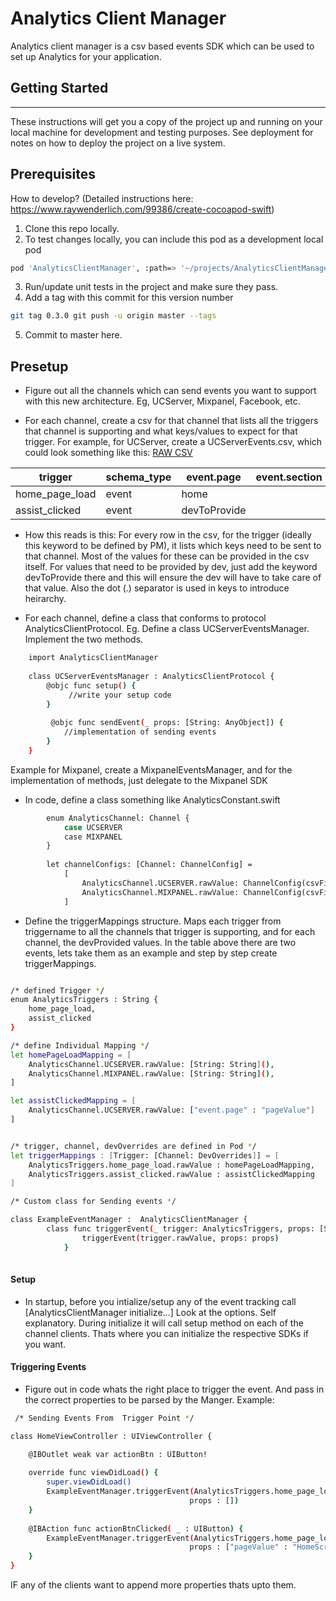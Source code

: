 # Analytics Client Manager


Analytics client manager is a csv based events SDK which can be used to set up Analytics for your application. 

## Getting Started
---
These instructions will get you a copy of the project up and running on your local machine for development and testing purposes. See deployment for notes on how to deploy the project on a live system.

## Prerequisites
How to develop? (Detailed instructions here: https://www.raywenderlich.com/99386/create-cocoapod-swift)

1.  Clone this repo locally.
2.  To test changes locally, you can include this pod as a development local pod
```sh
pod 'AnalyticsClientManager', :path=> '~/projects/AnalyticsClientManager' 
```
3. Run/update unit tests in the project and make sure they pass.
4. Add a tag with this commit for this version number
```sh
git tag 0.3.0 git push -u origin master --tags
```
5. Commit to master here. 

## Presetup

-  Figure out all the channels which can send events you want to support with 
this new architecture. Eg, UCServer, Mixpanel, Facebook, etc.

- For each channel, create a csv for that channel that lists
all the triggers that channel is supporting and what keys/values to expect
for that trigger. For example, for UCServer, create a UCServerEvents.csv, 
which could look something like this:
[RAW CSV](http://github.com)

| trigger | schema_type | event.page | event.section | event.action |
| ------ | ------ | ------ | ------ | ------ |
| home_page_load | event| home || load |
| assist_clicked | event | devToProvide || click |

- How this reads is this:
For every row in the csv, for the trigger (ideally this keyword to be defined
by PM), it lists which keys need to be sent to that channel. Most of the values
for these can be provided in the csv itself. For values that need to be provided
by dev, just add the keyword devToProvide there and this will ensure the dev
will have to take care of that value.
Also the dot (.) separator is used in keys to introduce heirarchy.

- For each channel, define a class that conforms to protocol AnalyticsClientProtocol.
Eg. Define a class UCServerEventsManager. Implement the two methods.
```sh
    import AnalyticsClientManager
        
    class UCServerEventsManager : AnalyticsClientProtocol {
        @objc func setup() {
             //write your setup code
        }
        
         @objc func sendEvent(_ props: [String: AnyObject]) { 
            //implementation of sending events
        }
    }
```
Example for Mixpanel, create a MixpanelEventsManager, and for the implementation
of methods, just delegate to the Mixpanel SDK

- In code, define a class something like AnalyticsConstant.swift

```sh
        enum AnalyticsChannel: Channel {
            case UCSERVER
            case MIXPANEL
        }
        
        let channelConfigs: [Channel: ChannelConfig] =
            [
                AnalyticsChannel.UCSERVER.rawValue: ChannelConfig(csvFile: "ucserverevents_ios", channelClient: UCServerEventsManager()),
                AnalyticsChannel.MIXPANEL.rawValue: ChannelConfig(csvFile: "mixpanel_ios", channelClient: MixPanelEventsManager()),
            ]
```

- Define the triggerMappings structure. Maps each trigger from triggername to 
all the channels that trigger is supporting, and for each channel, the devProvided values. In the table above there are two events, lets take them as an example and step by step create triggerMappings.
```sh

/* defined Trigger */
enum AnalyticsTriggers : String {
    home_page_load,
    assist_clicked
}

/* define Individual Mapping */
let homePageLoadMapping = [
    AnalyticsChannel.UCSERVER.rawValue: [String: String](),
    AnalyticsChannel.MIXPANEL.rawValue: [String: String](),
]

let assistClickedMapping = [
    AnalyticsChannel.UCSERVER.rawValue: ["event.page" : "pageValue"]
]


/* trigger, channel, devOverrides are defined in Pod */
let triggerMappings : [Trigger: [Channel: DevOverrides]] = [
    AnalyticsTriggers.home_page_load.rawValue : homePageLoadMapping,
    AnalyticsTriggers.assist_clicked.rawValue : assistClickedMapping
]

/* Custom class for Sending events */

class ExampleEventManager :  AnalyticsClientManager {
        class func triggerEvent(_ trigger: AnalyticsTriggers, props: [String: AnyObject]?) {
                triggerEvent(trigger.rawValue, props: props)
            }
            
```

#### Setup

- In startup, before you intialize/setup any of the event tracking call [AnalyticsClientManager initialize...] Look at the options. Self explanatory. During initialize it will call setup method on each of the channel clients. Thats where you can initialize the respective SDKs if you want.


#### Triggering Events
- Figure out in code whats the right place to trigger the event. And pass in the correct properties to be parsed by the Manger. Example: 
```sh
 /* Sending Events From  Trigger Point */

class HomeViewController : UIViewController {

    @IBOutlet weak var actionBtn : UIButton!
    
    override func viewDidLoad() {
        super.viewDidLoad()
        ExampleEventManager.triggerEvent(AnalyticsTriggers.home_page_load,
                                        props : [])
    }
    
    @IBAction func actionBtnClicked( _ : UIButton) {
        ExampleEventManager.triggerEvent(AnalyticsTriggers.home_page_load,
                                        props : ["pageValue" : "HomeScreen"])
    }
}
```
IF any of the clients want to append more properties thats upto them.


